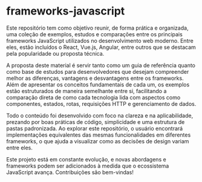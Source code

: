 # frameworks-javascript

Este repositório tem como objetivo reunir, de forma prática e organizada, uma coleção de exemplos, estudos e comparações entre os principais frameworks JavaScript utilizados no desenvolvimento web moderno. Entre eles, estão incluídos o React, Vue.js, Angular, entre outros que se destacam pela popularidade ou proposta técnica.

A proposta deste material é servir tanto como um guia de referência quanto como base de estudos para desenvolvedores que desejam compreender melhor as diferenças, vantagens e desvantagens entre os frameworks. Além de apresentar os conceitos fundamentais de cada um, os exemplos estão estruturados de maneira semelhante entre si, facilitando a comparação direta de como cada tecnologia lida com aspectos como componentes, estados, rotas, requisições HTTP e gerenciamento de dados.

Todo o conteúdo foi desenvolvido com foco na clareza e na aplicabilidade, prezando por boas práticas de código, simplicidade e uma estrutura de pastas padronizada. Ao explorar este repositório, o usuário encontrará implementações equivalentes das mesmas funcionalidades em diferentes frameworks, o que ajuda a visualizar como as decisões de design variam entre eles.

Este projeto está em constante evolução, e novas abordagens e frameworks podem ser adicionados à medida que o ecossistema JavaScript avança. Contribuições são bem-vindas!